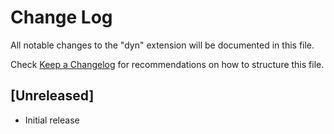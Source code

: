 # Change Log

All notable changes to the "dyn" extension will be documented in this file.

Check [Keep a Changelog](http://keepachangelog.com/) for recommendations on how to structure this file.

## [Unreleased]

- Initial release